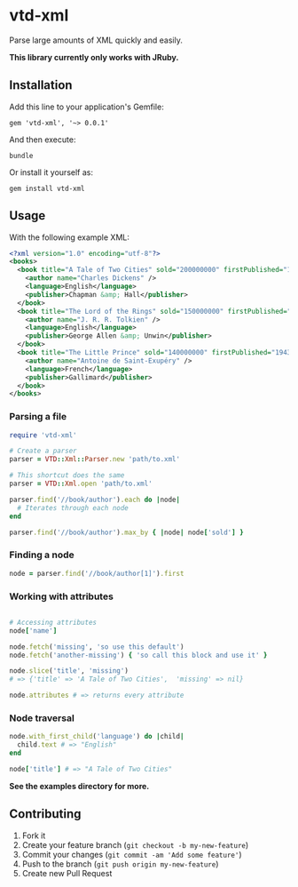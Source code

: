 # vtd-xml

Parse large amounts of XML quickly and easily.

**This library currently only works with JRuby.**

## Installation

Add this line to your application's Gemfile:

    gem 'vtd-xml', '~> 0.0.1'

And then execute:

    bundle

Or install it yourself as:

    gem install vtd-xml

## Usage

With the following example XML:

``` xml
<?xml version="1.0" encoding="utf-8"?>
<books>
  <book title="A Tale of Two Cities" sold="200000000" firstPublished="1859">
    <author name="Charles Dickens" />
    <language>English</language>
    <publisher>Chapman &amp; Hall</publisher>
  </book>
  <book title="The Lord of the Rings" sold="150000000" firstPublished="1954">
    <author name="J. R. R. Tolkien" />
    <language>English</language>
    <publisher>George Allen &amp; Unwin</publisher>
  </book>
  <book title="The Little Prince" sold="140000000" firstPublished="1943">
    <author name="Antoine de Saint-Exupéry" />
    <language>French</language>
    <publisher>Gallimard</publisher>
  </book>
</books>
```

### Parsing a file

``` ruby
require 'vtd-xml'

# Create a parser
parser = VTD::Xml::Parser.new 'path/to.xml'

# This shortcut does the same
parser = VTD::Xml.open 'path/to.xml'

parser.find('//book/author').each do |node|
  # Iterates through each node
end

parser.find('//book/author').max_by { |node| node['sold'] }
```

### Finding a node

``` ruby
node = parser.find('//book/author[1]').first
```

### Working with attributes

``` ruby

# Accessing attributes
node['name']

node.fetch('missing', 'so use this default')
node.fetch('another-missing') { 'so call this block and use it' }

node.slice('title', 'missing')
# => {'title' => 'A Tale of Two Cities',  'missing' => nil}

node.attributes # => returns every attribute
```

### Node traversal

``` ruby
node.with_first_child('language') do |child|
  child.text # => "English"
end

node['title'] # => "A Tale of Two Cities"
```

**See the examples directory for more.**

## Contributing

1. Fork it
2. Create your feature branch (`git checkout -b my-new-feature`)
3. Commit your changes (`git commit -am 'Add some feature'`)
4. Push to the branch (`git push origin my-new-feature`)
5. Create new Pull Request
